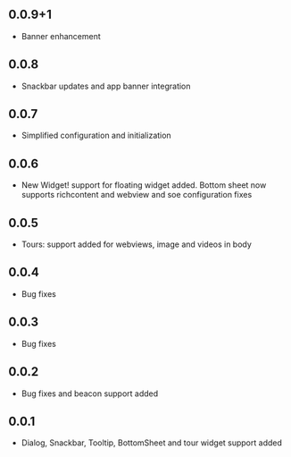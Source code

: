 ## 0.0.9+1

- Banner enhancement

## 0.0.8

- Snackbar updates and app banner integration

## 0.0.7

- Simplified configuration and initialization

## 0.0.6

- New Widget! support for floating widget added. Bottom sheet now supports richcontent and webview and soe configuration fixes

## 0.0.5

- Tours: support added for webviews, image and videos in body

## 0.0.4

- Bug fixes

## 0.0.3

- Bug fixes

## 0.0.2

- Bug fixes and beacon support added

## 0.0.1

- Dialog, Snackbar, Tooltip, BottomSheet and tour widget support added

